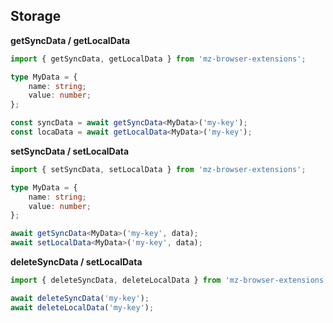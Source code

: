 ## Storage


**getSyncData / getLocalData**

```ts
import { getSyncData, getLocalData } from 'mz-browser-extensions';

type MyData = {
    name: string;
    value: number;
};

const syncData = await getSyncData<MyData>('my-key');
const locaData = await getLocalData<MyData>('my-key');
```

**setSyncData / setLocalData**

```ts
import { setSyncData, setLocalData } from 'mz-browser-extensions';

type MyData = {
    name: string;
    value: number;
};

await getSyncData<MyData>('my-key', data);
await setLocalData<MyData>('my-key', data);
```

**deleteSyncData / setLocalData**

```ts
import { deleteSyncData, deleteLocalData } from 'mz-browser-extensions';

await deleteSyncData('my-key');
await deleteLocalData('my-key');
```
